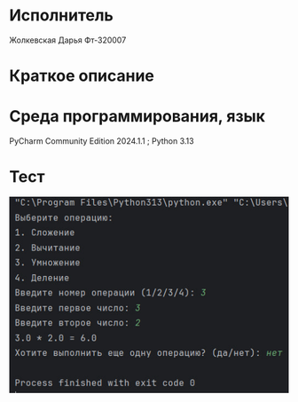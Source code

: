 # Исполнитель
Жолкевская Дарья Фт-320007

# Краткое описание


# Среда программирования, язык
PyCharm Community Edition 2024.1.1 ; Python 3.13

# Тест

![Тест_программы](Test-py.jpg)

